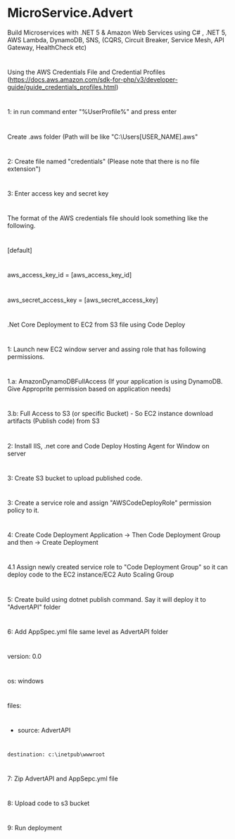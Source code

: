 
# MicroService.Advert
Build Microservices with .NET 5 & Amazon Web Services using C# , .NET 5, AWS Lambda, DynamoDB, SNS, (CQRS, Circuit Breaker, Service Mesh, API Gateway, HealthCheck etc)
#
Using the AWS Credentials File and Credential Profiles (https://docs.aws.amazon.com/sdk-for-php/v3/developer-guide/guide_credentials_profiles.html)
#
1: in run command enter "%UserProfile%" and press enter
#
 Create .aws folder (Path will be like "C:\Users\[USER_NAME]\.aws"
#
2: Create file named "credentials" (Please note that there is no file extension")
#
3: Enter access key and secret key
#
The format of the AWS credentials file should look something like the following.
#
[default]
#
aws_access_key_id = [aws_access_key_id]
#
aws_secret_access_key = [aws_secret_access_key]
#
.Net Core Deployment to EC2 from S3 file using Code Deploy
#
1: Launch new EC2 window server and assing role that has following permissions.
#
  1.a: AmazonDynamoDBFullAccess (If your application is using DynamoDB. Give Approprite permission based on application needs)
#
  3.b: Full Access to S3 (or specific Bucket) - So EC2 instance download artifacts (Publish code) from S3
#
2: Install IIS, .net core and Code Deploy Hosting Agent for Window on server
#
3: Create S3 bucket to upload published code.
#
3: Create a service role and assign "AWSCodeDeployRole" permission policy to it.
#
4: Create Code Deployment Application -> Then Code Deployment Group and then -> Create Deployment  
#
  4.1 Assign newly created service role to "Code Deployment Group" so it can deploy code to the EC2 instance/EC2 Auto Scaling Group
#
5: Create build using dotnet publish command. Say it will deploy it to "AdvertAPI" folder
#
6: Add AppSpec.yml file same level as AdvertAPI folder
#
version: 0.0
#
os: windows
#
files:
#
  - source: AdvertAPI
#
    destination: c:\inetpub\wwwroot
#
7: Zip AdvertAPI and AppSepc.yml file 
#
8: Upload code to s3 bucket
#
9: Run deployment
#
